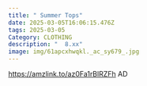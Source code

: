```yaml
---
title: " Summer Tops"
date: 2025-03-05T16:06:15.476Z
tags: 2025-03-05
Category: CLOTHING
description: "  8.xx"
image: img/61apcxhwqkl._ac_sy679_.jpg
---
```

https://amzlink.to/az0Fa1rBlRZFh
AD